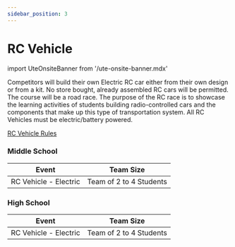 ```yaml
---
sidebar_position: 3
---
```


# RC Vehicle

import UteOnsiteBanner from '/ute-onsite-banner.mdx'

<UteOnsiteBanner />

Competitors will build their own Electric RC car either from their own design or from a kit. No store bought, already assembled RC cars will be permitted. The course will be a road race. The purpose of the RC race is to showcase the learning activities of students building radio-controlled cars and the components that make up this type of transportation system. All RC Vehicles must be electric/battery powered.

[RC Vehicle Rules](https://drive.google.com/file/d/1KVNZUdf2SGwf9ZykjYdGITGXlnKEfCtJ/view?usp=sharing)

### Middle School

| Event                 | Team Size               |
| --------------------- | ----------------------- |
| RC Vehicle - Electric | Team of 2 to 4 Students |

### High School

| Event                 | Team Size               |
| --------------------- | ----------------------- |
| RC Vehicle - Electric | Team of 2 to 4 Students |
